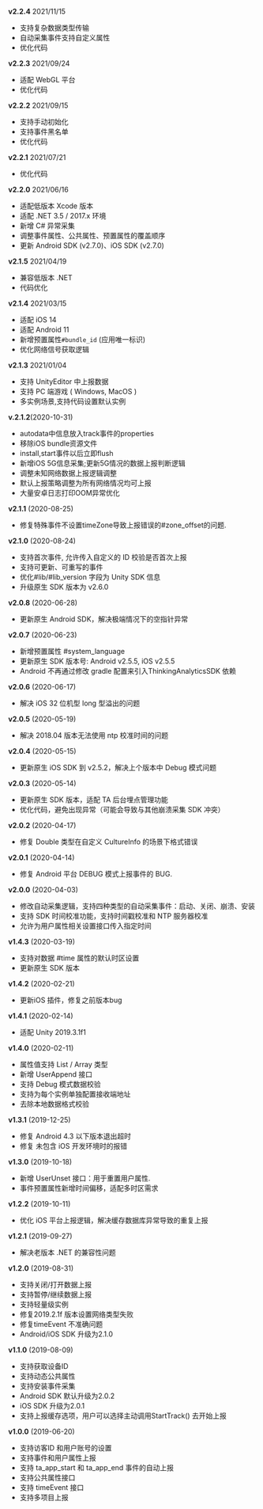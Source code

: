 **v2.2.4** 2021/11/15
- 支持复杂数据类型传输
- 自动采集事件支持自定义属性
- 优化代码

**v2.2.3** 2021/09/24
- 适配 WebGL 平台
- 优化代码

**v2.2.2** 2021/09/15
- 支持手动初始化
- 支持事件黑名单
- 优化代码

**v2.2.1** 2021/07/21
- 优化代码

**v2.2.0** 2021/06/16
- 适配低版本 Xcode 版本
- 适配 .NET 3.5 / 2017.x 环境
- 新增 C# 异常采集
- 调整事件属性、公共属性、预置属性的覆盖顺序
- 更新 Android SDK (v2.7.0)、iOS SDK (v2.7.0)

**v2.1.5** 2021/04/19
- 兼容低版本 .NET
- 代码优化


**v2.1.4** 2021/03/15
- 适配 iOS 14
- 适配 Android 11
- 新增预置属性`#bundle_id` (应用唯一标识)
- 优化网络信号获取逻辑


**v2.1.3** 2021/01/04
- 支持 UnityEditor 中上报数据
- 支持 PC 端游戏 ( Windows, MacOS )
- 多实例场景,支持代码设置默认实例


**v.2.1.2**(2020-10-31)
- autodata中信息放入track事件的properties
- 移除iOS bundle资源文件
- install,start事件以后立即flush
- 新增iOS 5G信息采集;更新5G情况的数据上报判断逻辑
- 调整未知网络数据上报逻辑调整
- 默认上报策略调整为所有网络情况均可上报
- 大量安卓日志打印OOM异常优化


**v2.1.1** (2020-08-25)
- 修复特殊事件不设置timeZone导致上报错误的#zone_offset的问题.

**v2.1.0** (2020-08-24)
- 支持首次事件, 允许传入自定义的 ID 校验是否首次上报
- 支持可更新、可重写的事件
- 优化#lib/#lib_version 字段为 Unity SDK 信息
- 升级原生 SDK 版本为 v2.6.0

**v2.0.8** (2020-06-28)
- 更新原生 Android SDK，解决极端情况下的空指针异常

**v2.0.7** (2020-06-23)
- 新增预置属性 #system_language
- 更新原生 SDK 版本号: Android v2.5.5, iOS v2.5.5
- Android 不再通过修改 gradle 配置来引入ThinkingAnalyticsSDK 依赖

**v2.0.6** (2020-06-17)
- 解决 iOS 32 位机型 long 型溢出的问题

**v2.0.5** (2020-05-19)
- 解决 2018.04 版本无法使用 ntp 校准时间的问题

**v2.0.4** (2020-05-15)
- 更新原生 iOS SDK 到 v2.5.2，解决上个版本中 Debug 模式问题

**v2.0.3** (2020-05-14)
- 更新原生 SDK 版本，适配 TA 后台埋点管理功能
- 优化代码，避免出现异常（可能会导致与其他崩溃采集 SDK 冲突）

**v2.0.2** (2020-04-17)
- 修复 Double 类型在自定义 CultureInfo 的场景下格式错误

**v2.0.1** (2020-04-14)
- 修复 Android 平台 DEBUG 模式上报事件的 BUG.

**v2.0.0** (2020-04-03)
- 修改自动采集逻辑，支持四种类型的自动采集事件：启动、关闭、崩溃、安装
- 支持 SDK 时间校准功能，支持时间戳校准和 NTP 服务器校准
- 允许为用户属性相关设置接口传入指定时间

**v1.4.3** (2020-03-19)
- 支持对数据 #time 属性的默认时区设置
- 更新原生 SDK 版本

**v1.4.2** (2020-02-21)
- 更新iOS 插件，修复之前版本bug

**v1.4.1** (2020-02-14)
- 适配 Unity 2019.3.1f1

**v1.4.0** (2020-02-11)
- 属性值支持 List / Array 类型
- 新增 UserAppend 接口
- 支持 Debug 模式数据校验
- 支持为每个实例单独配置接收端地址
- 去除本地数据格式校验

**v1.3.1** (2019-12-25)
- 修复 Android 4.3 以下版本退出超时
- 修复 未包含 iOS 开发环境时的报错

**v1.3.0** (2019-10-18)
- 新增 UserUnset 接口：用于重置用户属性.
- 事件预置属性新增时间偏移，适配多时区需求

**v1.2.2** (2019-10-11)
- 优化 iOS 平台上报逻辑，解决缓存数据库异常导致的重复上报

**v1.2.1** (2019-09-27)
- 解决老版本 .NET 的兼容性问题

**v1.2.0** (2019-08-31)
- 支持关闭/打开数据上报
- 支持暂停/继续数据上报
- 支持轻量级实例
- 修复2019.2.1f 版本设置网络类型失败
- 修复timeEvent 不准确问题
- Android/iOS SDK 升级为2.1.0

**v1.1.0** (2019-08-09)
- 支持获取设备ID
- 支持动态公共属性
- 支持安装事件采集
- Android SDK 默认升级为2.0.2
- iOS SDK 升级为2.0.1
- 支持上报缓存选项，用户可以选择主动调用StartTrack() 去开始上报

**v1.0.0** (2019-06-20)
- 支持访客ID 和用户账号的设置
- 支持事件和用户属性上报
- 支持 ta_app_start 和 ta_app_end 事件的自动上报
- 支持公共属性接口
- 支持 timeEvent 接口
- 支持多项目上报
